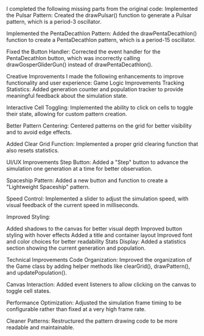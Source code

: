 
I completed the following missing parts from the original code:
Implemented the Pulsar Pattern: Created the drawPulsar() function to generate a Pulsar pattern, which is a period-3 oscillator.


Implemented the PentaDecathlon Pattern: Added the drawPentaDecathlon() function to create a PentaDecathlon pattern, which is a period-15 oscillator.


Fixed the Button Handler: Corrected the event handler for the PentaDecathlon button, which was incorrectly calling drawGosperGliderGun() instead of drawPentaDecathlon().


Creative Improvements
I made the following enhancements to improve functionality and user experience:
Game Logic Improvements
Tracking Statistics: Added generation counter and population tracker to provide meaningful feedback about the simulation state.


Interactive Cell Toggling: Implemented the ability to click on cells to toggle their state, allowing for custom pattern creation.


Better Pattern Centering: Centered patterns on the grid for better visibility and to avoid edge effects.


Added Clear Grid Function: Implemented a proper grid clearing function that also resets statistics.


UI/UX Improvements
Step Button: Added a "Step" button to advance the simulation one generation at a time for better observation.


Spaceship Pattern: Added a new button and function to create a "Lightweight Spaceship" pattern.


Speed Control: Implemented a slider to adjust the simulation speed, with visual feedback of the current speed in milliseconds.


Improved Styling:


Added shadows to the canvas for better visual depth
Improved button styling with hover effects
Added a title and container layout
Improved font and color choices for better readability
Stats Display: Added a statistics section showing the current generation and population.


Technical Improvements
Code Organization: Improved the organization of the Game class by adding helper methods like clearGrid(), drawPattern(), and updatePopulation().


Canvas Interaction: Added event listeners to allow clicking on the canvas to toggle cell states.


Performance Optimization: Adjusted the simulation frame timing to be configurable rather than fixed at a very high frame rate.


Cleaner Patterns: Restructured the pattern drawing code to be more readable and maintainable.


